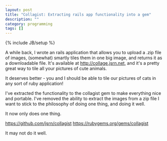 ```yaml
---
layout: post
title: "Collagist: Extracting rails app functionality into a gem"
description: ""
category: programming
tags: []
---
```

{% include JB/setup %}

A while back, I wrote an rails application that allows you to upload a .zip file of images, (somewhat) smartly tiles them in one big image, and returns it as a downloadable file. It's available at http://collage.jsrn.net, and it's a pretty great way to tile all your pictures of cute animals.

It deserves better - you and I should be able to tile our pictures of cats in any sort of ruby application!

I've extracted the functionality to the collagist gem to make everything nice and portable. I've removed the ability to extract the images from a zip file I want to stick to the philosophy of doing one thing, and doing it well.

It now only does one thing.

https://github.com/jsrn/collagist
https://rubygems.org/gems/collagist

It may not do it well.